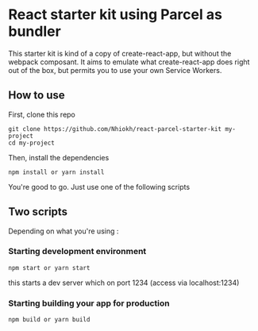# React starter kit using Parcel as bundler
This starter kit is kind of a copy of create-react-app, but without the webpack composant. It aims to emulate what create-react-app does right out of the box, but permits you to use your own Service Workers.

## How to use
First, clone this repo

```
git clone https://github.com/Nhiokh/react-parcel-starter-kit my-project
cd my-project
```

Then, install the dependencies

```
npm install or yarn install
```

You're good to go. Just use one of the following scripts

## Two scripts
Depending on what you're using :

### Starting development environment

```
npm start or yarn start
```

this starts a dev server which on port 1234 (access via localhost:1234)


### Starting building your app for production

```
npm build or yarn build   
```
